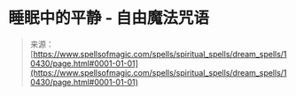 <!--yml

category: 未分类

date: 2024-06-12 18:47:03

-->

# 睡眠中的平静 - 自由魔法咒语

> 来源：[https://www.spellsofmagic.com/spells/spiritual_spells/dream_spells/10430/page.html#0001-01-01](https://www.spellsofmagic.com/spells/spiritual_spells/dream_spells/10430/page.html#0001-01-01)
